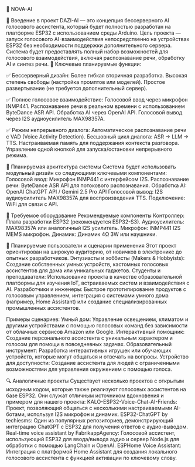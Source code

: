 🤖 NOVA-AI

📝 Введение в проект
DAZI-AI — это концепция бессерверного AI голосового ассистента, который будет полностью разработан на платформе ESP32 с использованием среды Arduino. Цель проекта — запуск голосового AI-взаимодействия непосредственно на устройствах ESP32 без необходимости поддержки дополнительного сервера. Система будет предоставлять полный набор возможностей для голосового взаимодействия, включая распознавание речи, обработку AI и синтез речи.
🚀 Ключевые планируемые функции:

✅ Бессерверный дизайн:
Более гибкая вторичная разработка.
Высокая степень свободы (настройка промптов или моделей).
Простое развертывание (не требуется дополнительный сервер).

✅ Полное голосовое взаимодействие:
Голосовой ввод через микрофон INMP441.
Распознавание речи в реальном времени с использованием ByteDance ASR API.
Обработка AI через OpenAI API.
Голосовой вывод через I2S аудиоусилитель MAX98357A.

✅ Режим непрерывного диалога:
Автоматическое распознавание речи с VAD (Voice Activity Detection).
Бесшовный цикл диалога: ASR → LLM → TTS.
Настраиваемая память для поддержания контекста разговора.
Управление одной кнопкой для запуска/остановки непрерывного режима.

🔧 Планируемая архитектура системы
Система будет использовать модульный дизайн со следующими ключевыми компонентами:
Голосовой ввод: Микрофон INMP441 с интерфейсом I2S.
Распознавание речи: ByteDance ASR API для потокового распознавания.
Обработка AI: OpenAI ChatGPT API / Gemini 2.5 Pro API
Голосовой вывод: I2S аудиоусилитель MAX98357A для воспроизведения TTS.
Подключение: WiFi для связи с API.

🔌 Требуемое оборудование
Рекомендуемые компоненты
Контроллер: Плата разработки ESP32 (рекомендуется ESP32-S3).
Аудиоусилитель: MAX98357A или аналогичный I2S усилитель.
Микрофон: INMP441 I2S MEMS микрофон.
Динамик: Динамик 4Ω 3W или наушники.

👥 Планируемые пользователи и сценарии применения
Этот проект ориентирован на широкую аудиторию, от новичков в электронике до опытных разработчиков.
Энтузиасты и хоббисты (Makers & Hobbyists): Создание собственных умных устройств, кастомных голосовых ассистентов для дома или уникальных гаджетов.
Студенты и преподаватели: Использование проекта в качестве образовательной платформы для изучения IoT, встраиваемых систем и взаимодействия с AI.
Разработчики и инженеры: Быстрое прототипирование продуктов с голосовым управлением, интеграция с системами умного дома (например, Home Assistant) или создание специализированных промышленных ассистентов.

Примеры сценариев:
Умный дом: Управление освещением, климатом и другими устройствами с помощью голосовых команд без зависимости от облачных сервисов Amazon или Google.
Интерактивный помощник: Создание персонального ассистента с уникальным характером и голосом для помощи в повседневных задачах.
Образовательный инструмент: Разработка интерактивных игрушек или обучающих устройств, которые могут общаться и отвечать на вопросы.
Устройство для доступности: Создание ассистента для людей с ограниченными возможностями для управления окружением с помощью голоса.

🔍 Аналогичные проекты
Существует несколько проектов с открытым исходным кодом, которые также реализуют голосовых ассистентов на базе ESP32. Они служат отличным источником вдохновения и примером для нашего проекта:
KALO-ESP32-Voice-Chat-AI-Friends: Проект, позволяющий общаться с несколькими настраиваемыми AI-ботами, используя I2S микрофон и динамик.
ESP32-ChatGPT by techiesms: Один из популярных репозиториев, демонстрирующий интеграцию ChatGPT с ESP32 для получения ответов с аудио-выводом.
Real-time voice assistant by FabrikappAgency: Голосовой ассистент, использующий ESP32 для ввода/вывода аудио и сервер Node.js для обработки с помощью LangChain и OpenAI.
ESPHome Voice Assistant: Интеграция с платформой Home Assistant для создания локального голосового ассистента с функцией активации по ключевому слову.

